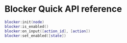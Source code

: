 # Blocker Quick API reference

```lua
blocker:init(node)
blocker:is_enabled()
blocker:on_input([action_id], [action])
blocker:set_enabled([state])
```
